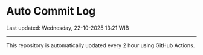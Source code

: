 # Auto Commit Log

Last updated: Wednesday, 22-10-2025 13:21 WIB

---

This repository is automatically updated every 2 hour using GitHub Actions.
